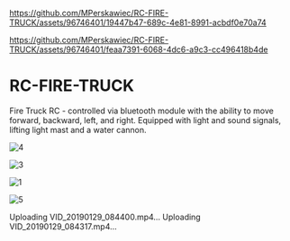 
https://github.com/MPerskawiec/RC-FIRE-TRUCK/assets/96746401/19447b47-689c-4e81-8991-acbdf0e70a74

https://github.com/MPerskawiec/RC-FIRE-TRUCK/assets/96746401/feaa7391-6068-4dc6-a9c3-cc496418b4de
# RC-FIRE-TRUCK
Fire Truck RC -  controlled via bluetooth module with the ability to move forward, backward, left, and right. Equipped with light and sound signals, lifting light mast and a water cannon. 

![4](https://github.com/MPerskawiec/RC-FIRE-TRUCK/assets/96746401/87f0987b-4962-477c-a872-f89baeb040a0)

![3](https://github.com/MPerskawiec/RC-FIRE-TRUCK/assets/96746401/1313b3dc-2046-4b26-a19a-8cf2a97a0205)

![1](https://github.com/MPerskawiec/RC-FIRE-TRUCK/assets/96746401/981e9676-2a77-413c-9128-5c34b872a26e)

![5](https://github.com/MPerskawiec/RC-FIRE-TRUCK/assets/96746401/dbc03d8a-0c40-43b3-9ace-e5a12d5d230f)

Uploading VID_20190129_084400.mp4…   Uploading VID_20190129_084317.mp4…




